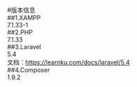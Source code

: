 #版本信息  
##1.XAMPP  
7.1.33-1  
##2.PHP  
7.1.33  
##3.Laravel  
5.4  
文档：https://learnku.com/docs/laravel/5.4  
##4.Composer  
1.9.2  